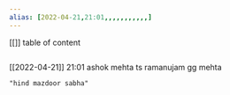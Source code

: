 ```yaml
---
alias: [2022-04-21,21:01,,,,,,,,,,,]
---
```

[[]]
table of content
```toc
```

[[2022-04-21]] 21:01
ashok mehta
ts ramanujam
gg mehta
```query
"hind mazdoor sabha"
```